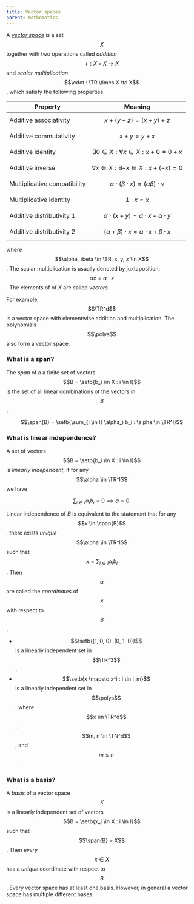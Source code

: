```yaml
---
title: Vector spaces
parent: mathematics
---
```


A [_vector space_][VectorSpace] is a set $$X$$ together with two operations called _addition_ $$+ : X \times X \to X$$ and _scalar multiplication_ $$\cdot : \TR \times X \to X$$, which satisfy the following properties

[VectorSpace]: https://en.wikipedia.org/wiki/Vector_space

Property | Meaning
---------|--------
Additive associativity | $$ x + (y + z) = (x + y) + z $$
Additive commutativity | $$ x + y = y + x $$
Additive identity | $$ \exists 0 \in X: \forall x \in X: x + 0 = 0 + x $$
Additive inverse | $$\forall x \in X : \exists -x \in X: x + (-x) = 0$$
Multiplicative compatibility | $$\alpha \cdot (\beta \cdot x) = (\alpha \beta) \cdot v$$
Multiplicative identity | $$1 \cdot x = x$$
Additive distributivity 1 | $$\alpha \cdot (x + y) = \alpha \cdot x + \alpha \cdot y$$
Additive distributivity 2 | $$(\alpha + \beta) \cdot x = \alpha \cdot x + \beta \cdot x$$

where $$\alpha, \beta \in \TR, x, y, z \in X$$. The scalar multiplication is usually denoted by juxtaposition: $$\alpha x = \alpha \cdot x$$. The elements of of $X$ are called _vectors_.

For example, $$\TR^d$$ is a vector space with elementwise addition and multiplication. The polynomials $$\polys$$ also form a vector space.

### What is a span?

The _span_ of a a finite set of vectors $$B = \setb{b_i \in X : i \in I}$$ is the set of all linear combinations of the vectors in $$B$$:

$$\span{B} = \setb{\sum_{i \in I} \alpha_i b_i : \alpha \in \TR^I}$$

### What is linear independence?

A set of vectors $$B = \setb{b_i \in X : i \in I}$$ is _linearly independent_, if for any $$\alpha \in \TR^I$$ we have

$$\sum_{i \in I} \alpha_i b_i = 0 \implies \alpha = 0.$$

Linear independence of $B$ is equivalent to the statement that for any $$x \in \span{B}$$, there exists _unique_ $$\alpha \in \TR^I$$ such that $$x = \sum_{i \in I} \alpha_i b_i$$. Then $$\alpha$$ are called the _coordinates_ of $$x$$ with respect to $$B$$.

* $$\setb{(1, 0, 0), (0, 1, 0)}$$ is a linearly independent set in $$\TR^3$$.
* $$\setb{x \mapsto x^i : i \in I_m}$$ is a linearly independent set in $$\polys$$, where $$x \in \TR^d$$, $$m, n \in \TN^d$$, and $$m \leq n$$.

### What is a basis?

A _basis_ of a vector space $$X$$ is a linearly independent set of vectors $$B = \setb{x_i \in X : i \in I}$$ such that $$\span{B} = X$$. Then _every_ $$x \in X$$ has a _unique_ coordinate with respect to $$B$$. Every vector space has at least one basis. However, in general a vector space has multiple different bases.

